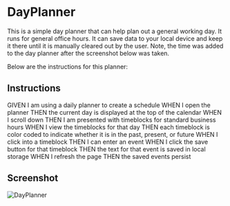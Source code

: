# DayPlanner

This is a simple day planner that can help plan out a general working day. It runs for general office hours. It can save data to your local device and keep it there until it is manually cleared out by the user. Note, the time was added to the day planner after the screenshot below was taken. 

Below are the instructions for this planner: 

## Instructions

GIVEN I am using a daily planner to create a schedule
WHEN I open the planner
THEN the current day is displayed at the top of the calendar
WHEN I scroll down
THEN I am presented with timeblocks for standard business hours
WHEN I view the timeblocks for that day
THEN each timeblock is color coded to indicate whether it is in the past, present, or future
WHEN I click into a timeblock
THEN I can enter an event
WHEN I click the save button for that timeblock
THEN the text for that event is saved in local storage
WHEN I refresh the page
THEN the saved events persist

## Screenshot

![DayPlanner](https://user-images.githubusercontent.com/65513935/86710162-85ac0480-bfcf-11ea-8322-ef96d24d3fdd.JPG)
